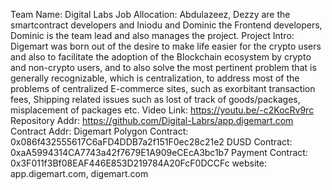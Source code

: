 Team Name: Digital Labs
Job Allocation: Abdulazeez, Dezzy are the smartcontract developers and Iniodu and Dominic the Frontend developers, Dominic is the team lead and also manages the project.
Project Intro: Digemart was born out of the desire to make life easier for the crypto users and also to facilitate the adoption of the Blockchain ecosystem by crypto and non-crypto users, and to also solve the most pertinent problem that is generally recognizable, which is centralization, to address most of the problems of centralized E-commerce sites, such as exorbitant transaction fees, Shipping related issues such as lost of track of goods/packages, misplacement of packages etc.
Video Link: https://youtu.be/-c2KocRv9rc
Repository Addr: https://github.com/Digital-Labrs/app.digemart.com
Contract Addr: Digemart Polygon Contract: 0x086f432555617C6aFD4DDB7a2f151F0ec28c21e2
DUSD Contract: 0xaA5994314CA7743a42f7679E1A909eCEcA3bc1b7
Payment Contract: 0x3F011f3Bf08EAF446E853D219784A20FcF0DCCFc
website: app.digemart.com, digemart.com